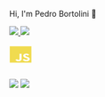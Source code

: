 Hi, I'm Pedro Bortolini 👋

<!--
**PedroBortoliniRodrigues/PedroBortoliniRodrigues** is a ✨ _special_ ✨ repository because its `README.md` (this file) appears on your GitHub profile.

Here are some ideas to get you started:

- 🔭 I’m currently working on with initial projects in javascript
- 🌱 I’m currently learning Programming at BlueEdtech in javascript language
- 👯 I’m looking to collaborate on JavaScript projects and skills
- 🤔 I’m looking for jobs
- 📫 How to reach me: https://www.linkedin.com/in/pedro-henrique-b-24b672134/
- 😄 Pronouns: Pedrao
- ⚡ Fun fact: I'm a singer
-->



<div>
  <a href="https://github.com/PedroBortoliniRodrigues">
  <img height="180em" src="https://github-readme-stats.vercel.app/api?username=PedroBortoliniRodrigues&show_icons=true&theme=dark&include_all_commits=true&count_private=true"/>
  <img height="180em" src="https://github-readme-stats.vercel.app/api/top-langs/?username=PedroBortoliniRodrigues&layout=compact&langs_count=7&theme=dark"/>
</div>
<div style="display: inline_block"><br>
  <img align="center" alt="Rafa-Js" height="30" width="40" src="https://raw.githubusercontent.com/devicons/devicon/master/icons/javascript/javascript-plain.svg">
</div>
  
  ##
 
<div> 
  <a href="https://instagram.com/pedro.bortolinii/" target="_blank"><img src="https://img.shields.io/badge/-Instagram-%23E4405F?style=for-the-badge&logo=instagram&logoColor=white" target="_blank"></a>
  <a href="https://www.linkedin.com/in/pedro-henrique-b-24b672134/" target="_blank"><img src="https://img.shields.io/badge/-LinkedIn-%230077B5?style=for-the-badge&logo=linkedin&logoColor=white" target="_blank"></a> 
 
</div>







